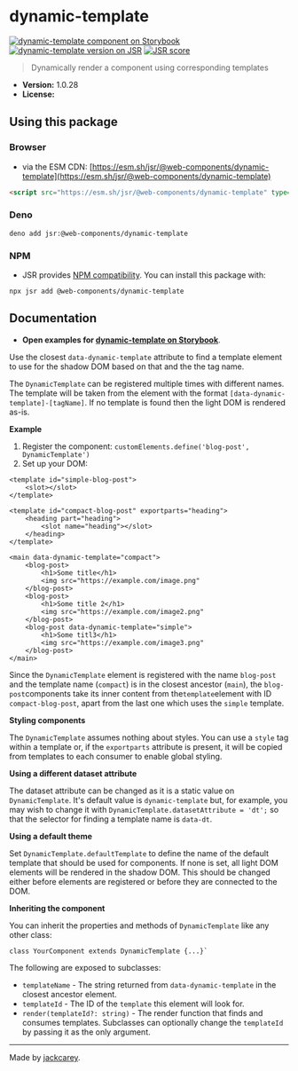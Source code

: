 # dynamic-template

[![dynamic-template component on Storybook](https://cdn.jsdelivr.net/gh/storybookjs/brand@main/badge/badge-storybook.svg)](https://jackcarey.co.uk/web-components/docs/?path=/docs/components-dynamic-template) [![dynamic-template version on JSR](https://jsr.io/badges/@web-components/dynamic-template)](https://jsr.io/@web-components/dynamic-template/versions) [![JSR score](https://jsr.io/badges/@web-components/dynamic-template/score)](https://jsr.io/@web-components/dynamic-template/score)

> Dynamically render a component using corresponding templates

-   **Version:** 1.0.28
-   **License:** [](./LICENSE.md)

## Using this package

### Browser

-   via the ESM CDN: [https://esm.sh/jsr/@web-components/dynamic-template](https://esm.sh/jsr/@web-components/dynamic-template)

```html
<script src="https://esm.sh/jsr/@web-components/dynamic-template" type="module"></script>
```

### Deno

```
deno add jsr:@web-components/dynamic-template
```

### NPM

-   JSR provides [NPM compatibility](https://jsr.io/docs/npm-compatibility). You can install this package with:

```
npx jsr add @web-components/dynamic-template
```

## Documentation

-   **Open examples for [dynamic-template on Storybook](https://jackcarey.co.uk/web-components/docs/?path=/docs/components-dynamic-template)**.

Use the closest `data-dynamic-template` attribute to find a template element to use for the shadow DOM based on that and the the tag name.

The `DynamicTemplate` can be registered multiple times with different names. The template will be taken from the element with the format `[data-dynamic-template]-[tagName]`. If no template is found then the light DOM is rendered as-is.

**Example**

1. Register the component: `customElements.define('blog-post', DynamicTemplate')`
2. Set up your DOM:

```
<template id="simple-blog-post">
    <slot></slot>
</template>

<template id="compact-blog-post" exportparts="heading">
    <heading part="heading">
        <slot name="heading"></slot>
    </heading>
</template>

<main data-dynamic-template="compact">
    <blog-post>
        <h1>Some title</h1>
        <img src="https://example.com/image.png"
    </blog-post>
    <blog-post>
        <h1>Some title 2</h1>
        <img src="https://example.com/image2.png"
    </blog-post>
    <blog-post data-dynamic-template="simple">
        <h1>Some titl3</h1>
        <img src="https://example.com/image3.png"
    </blog-post>
</main>
```

Since the `DynamicTemplate` element is registered with the name `blog-post` and the template name (`compact`) is in the closest ancestor (`main`), the `blog-post`components take its inner content from the`template`element with ID `compact-blog-post`, apart from the last one which uses the `simple` template.

**Styling components**

The `DynamicTemplate` assumes nothing about styles. You can use a `style` tag within a template or, if the `exportparts` attribute is present, it will be copied from templates to each consumer to enable global styling.

**Using a different dataset attribute**

The dataset attribute can be changed as it is a static value on `DynamicTemplate`. It's default value is `dynamic-template` but, for example, you may wish to change it with `DynamicTemplate.datasetAttribute = 'dt';` so that the selector for finding a template name is `data-dt`.

**Using a default theme**

Set `DynamicTemplate.defaultTemplate` to define the name of the default template that should be used for components. If none is set, all light DOM elements will be rendered in the shadow DOM. This should be changed either before elements are registered or before they are connected to the DOM.

**Inheriting the component**

You can inherit the properties and methods of `DynamicTemplate` like any other class:

```
class YourComponent extends DynamicTemplate {...}`
```

The following are exposed to subclasses:

-   `templateName` - The string returned from `data-dynamic-template` in the closest ancestor element.
-   `templateId` - The ID of the `template` this element will look for.
-   `render(templateId?: string)` - The render function that finds and consumes templates. Subclasses can optionally change the `templateId` by passing it as the only argument.


---

Made by [jackcarey](https://jackcarey.co.uk).
